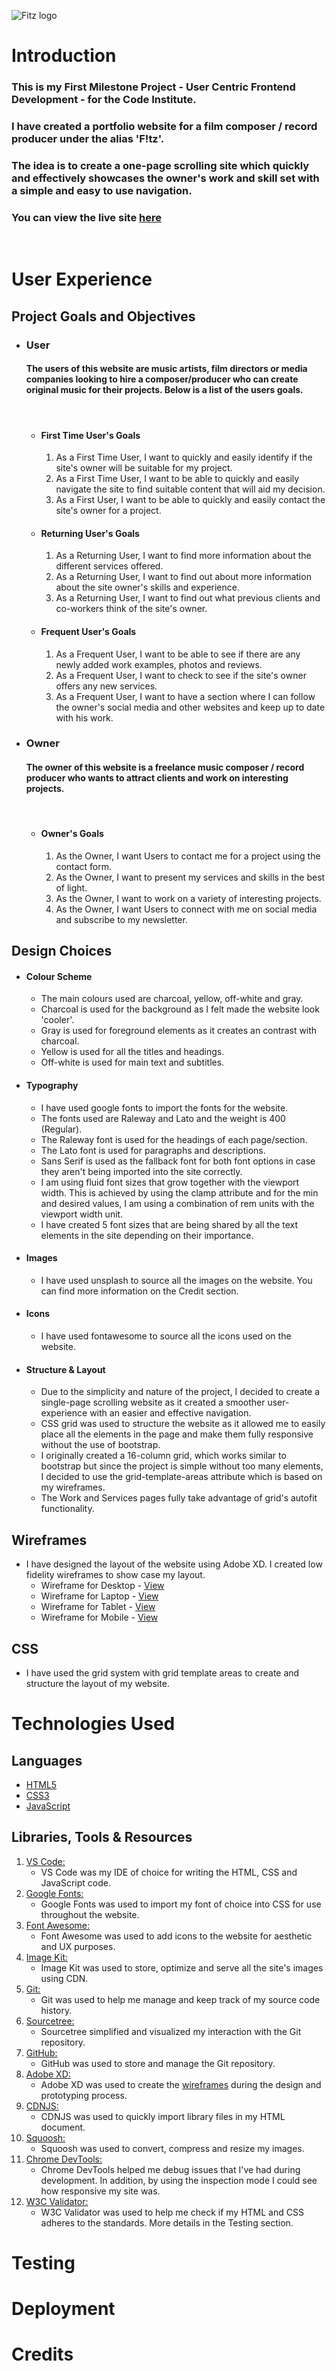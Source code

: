 ![Fitz logo](https://www.dropbox.com/sh/5wdl8qasb5wzft7/AADqR667RZVgKeGhumkbZewea/New%20material/Logo%202%20-%20new%20name.png?raw=1)

# Introduction

### This is my First Milestone Project - User Centric Frontend Development - for the Code Institute. 

### I have created a portfolio website for a film composer / record producer under the alias 'F!tz'.

### The idea is to create a one-page scrolling site which quickly and effectively showcases the owner's work and skill set with a simple and easy to use navigation.

### You can view the live site [here](https://mikeavgeros.github.io/fitz-composer/)

<br>

# User Experience

## Project Goals and Objectives

-   ### User

    #### The users of this website are music artists, film directors or media companies looking to hire a composer/producer who can create original music for their projects. Below is a list of the users goals.
    <br>

    -   #### First Time User's Goals
        1. As a First Time User, I want to quickly and easily identify if the site's owner will be suitable for my project.
        2. As a First Time User, I want to be able to quickly and easily navigate the site to find suitable content that will aid my decision.
        3. As a First User, I want to be able to quickly and easily contact the site's owner for a project.

    -   #### Returning User's Goals
        1. As a Returning User, I want to find more information about the different services offered.
        2. As a Returning User, I want to find out about more information about the site owner's skills and experience.
        3. As a Returning User, I want to find out what previous clients and co-workers think of the site's owner.

    -   #### Frequent User's Goals
        1. As a Frequent User, I want to be able to see if there are any newly added work examples, photos and reviews.
        2. As a Frequent User, I want to check to see if the site's owner offers any new services.
        3. As a Frequent User, I want to have a section where I can follow the owner's social media and other websites and keep up to date with his work.

-   ### Owner
    #### The owner of this website is a freelance music composer / record producer who wants to attract clients and work on interesting projects.
    <br>

    -   #### Owner's Goals
        1. As the Owner, I want Users to contact me for a project using the contact form.
        2. As the Owner, I want to present my services and skills in the best of light.
        3. As the Owner, I want to work on a variety of interesting projects.
        4. As the Owner, I want Users to connect with me on social media and subscribe to my newsletter.

## Design Choices

-   #### Colour Scheme
    -   The main colours used are charcoal, yellow, off-white and gray.
    -   Charcoal is used for the background as I felt made the website look 'cooler'. 
    -   Gray is used for foreground elements as it creates an contrast with charcoal. 
    -   Yellow is used for all the titles and headings.
    -   Off-white is used for main text and subtitles.

-   #### Typography
    -   I have used google fonts to import the fonts for the website.
    -   The fonts used are Raleway and Lato and the weight is 400 (Regular).
    -   The Raleway font is used for the headings of each page/section.
    -   The Lato font is used for paragraphs and descriptions. 
    -   Sans Serif is used as the fallback font for both font options in case they aren't being imported into the site correctly.
    -   I am using fluid font sizes that grow together with the viewport width. This is achieved by using the clamp attribute and for the min and desired values, I am using a combination of rem units with the viewport width unit.
    -   I have created 5 font sizes that are being shared by all the text elements in the site depending on their importance.

-   #### Images
    -   I have used unsplash to source all the images on the website. You can find more information on the Credit section.

-   #### Icons
    -   I have used fontawesome to source all the icons used on the website.

-   #### Structure & Layout
    -   Due to the simplicity and nature of the project, I decided to create a single-page scrolling website as it created a smoother user-experience with an easier and effective navigation.
    -   CSS grid was used to structure the website as it allowed me to easily place all the elements in the page and make them fully responsive without the use of bootstrap.
    -   I originally created a 16-column grid, which works similar to bootstrap but since the project is simple without too many elements, I decided to use the grid-template-areas attribute which is based on my wireframes. 
    -   The Work and Services pages fully take advantage of grid's autofit functionality.

## Wireframes
- I have designed the layout of the website using Adobe XD. I created low fidelity wireframes to show case my layout.
    - Wireframe for Desktop - [View](https://www.dropbox.com/s/y8ng46qqz3mv6fl/MS1_Wireframe%20-%20Desktop.pdf?raw=1)
    - Wireframe for Laptop - [View](https://www.dropbox.com/s/xc8nmqrn9o70c3h/MS1_Wireframe%20-%20Laptop.pdf?raw=1)
    - Wireframe for Tablet - [View](https://www.dropbox.com/s/e38tp54njyoz0rv/MS1_Wireframe%20-%20Tablet.pdf?raw=1)
    - Wireframe for Mobile - [View](https://www.dropbox.com/s/84xm213iui0xn00/MS1_Wireframe%20-%20Mobile.pdf?raw=1)

## CSS
- I have used the grid system with grid template areas to create and structure the layout of my website.

# Technologies Used

## Languages
-   [HTML5](https://en.wikipedia.org/wiki/HTML5)
-   [CSS3](https://en.wikipedia.org/wiki/Cascading_Style_Sheets)
-   [JavaScript](https://en.wikipedia.org/wiki/JavaScript)

## Libraries, Tools & Resources
1. [VS Code:](https://code.visualstudio.com/)
    - VS Code was my IDE of choice for writing the HTML, CSS and JavaScript code.
2. [Google Fonts:](https://fonts.google.com/)
    - Google Fonts was used to import my font of choice into CSS for use throughout the website.
3. [Font Awesome:](https://fontawesome.com/)
    - Font Awesome was used to add icons to the website for aesthetic and UX purposes.
4. [Image Kit:](https://imagekit.io/)
    - Image Kit was used to store, optimize and serve all the site's images using CDN.
5. [Git:](https://git-scm.com/)
    - Git was used to help me manage and keep track of my source code history.
6. [Sourcetree:](https://www.sourcetreeapp.com/)
    - Sourcetree simplified and visualized my interaction with the Git repository.
7. [GitHub:](https://github.com/)
    - GitHub was used to store and manage the Git repository.
8. [Adobe XD:](https://www.adobe.com/uk/products/xd.html)
    - Adobe XD was used to create the [wireframes](https://www.dropbox.com/sh/47nl19x70nqnbqe/AACs9wpsU86-84pEg55kyMyJa?dl=0) during the design and prototyping process.
9. [CDNJS:](https://cdnjs.com/)
    - CDNJS was used to quickly import library files in my HTML document.
10. [Squoosh:](https://squoosh.app/)
    - Squoosh was used to convert, compress and resize my images.
11. [Chrome DevTools:](https://developers.google.com/web/tools/chrome-devtools)
    - Chrome DevTools helped me debug issues that I've had during development. In addition, by using the inspection mode I could see how responsive my site was.
12. [W3C Validator:](https://validator.w3.org/)
    - W3C Validator was used to help me check if my HTML and CSS adheres to the standards. More details in the Testing section.

# Testing

# Deployment

# Credits
